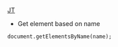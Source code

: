
[JT](https://www.javascripttutorial.net/javascript-dom/javascript-getelementsbyname/)

* Get element based on name

```
document.getElementsByName(name);
```
